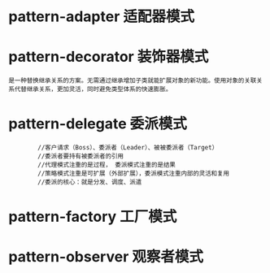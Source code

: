 # pattern-adapter 适配器模式
# pattern-decorator 装饰器模式
    是一种替换继承关系的方案。无需通过继承增加子类就能扩展对象的新功能。使用对象的关联关系代替继承关系，更加灵活，同时避免类型体系的快速膨胀。
# pattern-delegate 委派模式
            //客户请求（Boss）、委派者（Leader）、被被委派者（Target）
            //委派者要持有被委派者的引用
            //代理模式注重的是过程， 委派模式注重的是结果
            //策略模式注重是可扩展（外部扩展），委派模式注重内部的灵活和复用
            //委派的核心：就是分发、调度、派遣
# pattern-factory 工厂模式
# pattern-observer 观察者模式